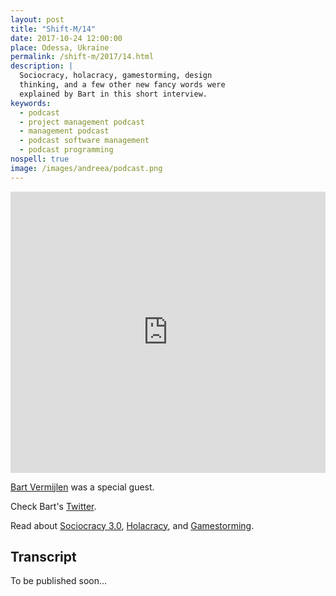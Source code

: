 ```yaml
---
layout: post
title: "Shift-M/14"
date: 2017-10-24 12:00:00
place: Odessa, Ukraine
permalink: /shift-m/2017/14.html
description: |
  Sociocracy, holacracy, gamestorming, design
  thinking, and a few other new fancy words were
  explained by Bart in this short interview.
keywords:
  - podcast
  - project management podcast
  - management podcast
  - podcast software management
  - podcast programming
nospell: true
image: /images/andreea/podcast.png
---
```


<iframe width="100%" height="450" scrolling="no" frameborder="no" src="https://w.soundcloud.com/player/?url=https%3A//api.soundcloud.com/tracks/349306396%3Fsecret_token%3Ds-wCwj4&amp;color=%23ff5500&amp;auto_play=false&amp;hide_related=false&amp;show_comments=true&amp;show_user=true&amp;show_reposts=false&amp;show_teaser=true&amp;visual=true"></iframe>

[Bart Vermijlen](https://www.bartvermijlen.com/) was a special guest.

Check Bart's [Twitter](https://twitter.com/bartvermijlen?lang=en).

Read about [Sociocracy 3.0](http://sociocracy30.org/),
[Holacracy](https://www.holacracy.org/),
and
[Gamestorming](https://en.wikipedia.org/wiki/Gamestorming).

## Transcript

To be published soon...
